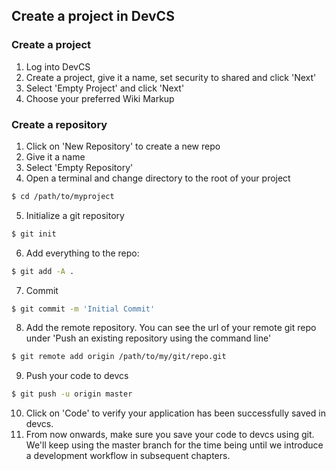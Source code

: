 ## Create a project in DevCS

### Create a project
1. Log into DevCS
2. Create a project, give it a name, set security to shared and click 'Next'
3. Select 'Empty Project' and click 'Next'
4. Choose your preferred Wiki Markup

### Create a repository
1. Click on 'New Repository' to create a new repo
2. Give it a name
3. Select 'Empty Repository'
4. Open a terminal and change directory to the root of your project
```bash
$ cd /path/to/myproject
```
5. Initialize a git repository
```bash
$ git init
```
6. Add everything to the repo:
```bash
$ git add -A .
```
7. Commit
```bash
$ git commit -m 'Initial Commit'
````
8. Add the remote repository. You can see the url of your remote git repo under 'Push an existing repository using the command line'
```bash
$ git remote add origin /path/to/my/git/repo.git
```
9. Push your code to devcs
```bash
$ git push -u origin master
```
10. Click on 'Code' to verify your application has been successfully saved in devcs.
11. From now onwards, make sure you save your code to devcs using git. We'll keep using the master branch for the time being until we introduce a development workflow in subsequent chapters.